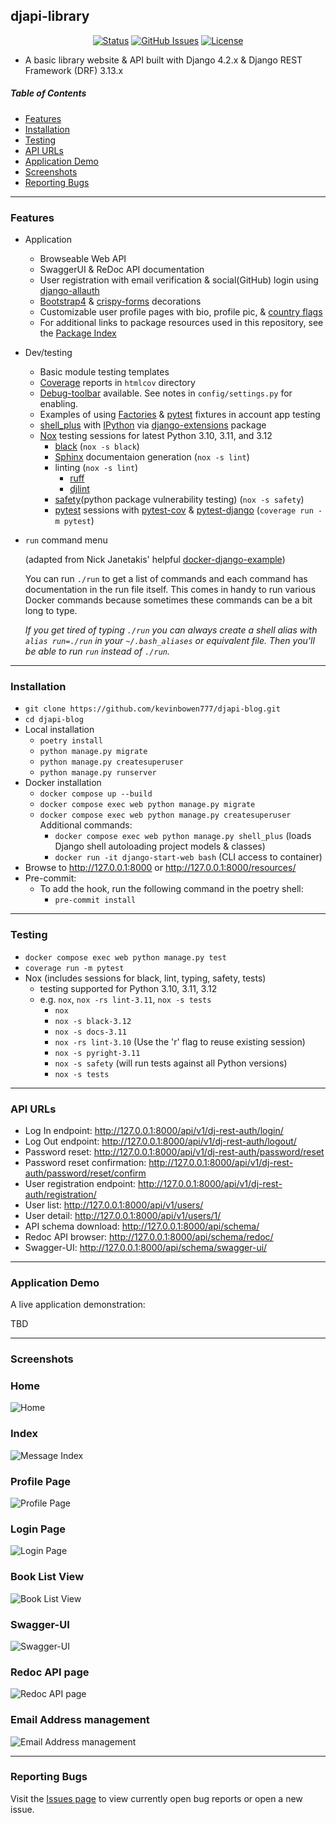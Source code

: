 ## djapi-library

<div align="center">

  [![Status](https://img.shields.io/badge/status-active-success.svg)]() 
  [![GitHub Issues](https://img.shields.io/github/issues/kevinbowen777/djapi-library.svg)](https://github.com/kevinbowen777/djapi-library/issues)
  [![License](https://img.shields.io/badge/license-MIT-blue.svg)](/LICENSE)

</div>

 - A basic library website & API built with Django 4.2.x & Django REST Framework (DRF) 3.13.x

##### Table of Contents
 - [Features](#features)
 - [Installation](#installation)
 - [Testing](#testing)
 - [API URLs](#api-urls)
 - [Application Demo](#application-demo)
 - [Screenshots](#screenshots)
 - [Reporting Bugs](#reporting-bugs)


---

### Features
 - Application
     - Browseable Web API
     - SwaggerUI & ReDoc API documentation
     - User registration with email verification & social(GitHub) login using [django-allauth](https://pypi.org/project/django-allauth/)
     - [Bootstrap4](https://pypi.org/project/django-bootstrap4/) & [crispy-forms](https://pypi.org/project/django-crispy-forms/) decorations
     - Customizable user profile pages with bio, profile pic, & [country flags](https://pypi.python.org/pypi/django-countries)
     - For additional links to package resources used in this repository, see the [Package Index](docs/package_index.md)
 - Dev/testing
     - Basic module testing templates
     - [Coverage](https://pypi.org/project/coverage/) reports in `htmlcov` directory
     - [Debug-toolbar](https://pypi.org/project/django-debug-toolbar/) available. See notes in `config/settings.py` for enabling.
     - Examples of using [Factories](https://pypi.org/project/factory-boy/) & [pytest](https://pypi.org/project/pytest/) fixtures in account app testing
     - [shell_plus](https://django-extensions.readthedocs.io/en/latest/shell_plus.html) with [IPython](https://pypi.org/project/ipython/) via [django-extensions](https://pypi.python.org/pypi/django-extensions/) package
     - [Nox](https://pypi.org/project/nox/) testing sessions for latest Python 3.10, 3.11, and 3.12
         - [black](https://pypi.org/project/black/) (`nox -s black`)
         - [Sphinx](https://pypi.org/project/Sphinx/) documentaion generation (`nox -s lint`)
         - linting (`nox -s lint`)
             - [ruff](https://pypi.org/project/ruff/)
             - [djlint](https://pypi.org/project/djlint/)
         - [safety](https://pypi.org/project/safety/)(python package vulnerability testing) (`nox -s safety`)
         - [pytest](https://docs.pytest.org/en/latest/) sessions with
           [pytest-cov](https://pypi.org/project/pytest-cov/) &
           [pytest-django](https://pypi.org/project/pytest-django/) (`coverage run -m pytest`)
  - `run` command menu

    (adapted from Nick Janetakis' helpful [docker-django-example](https://github.com/nickjj/docker-django-example))

    You can run `./run` to get a list of commands and each command has documentation in the run file itself. This comes in handy to run various Docker commands because sometimes these commands can be a bit long to type.

    *If you get tired of typing `./run` you can always create a shell alias with `alias run=./run` in your `~/.bash_aliases` or equivalent file. Then you'll be able to run `run` instead of `./run`.*

---

### Installation
 - `git clone https://github.com/kevinbowen777/djapi-blog.git`
 - `cd djapi-blog`
 - Local installation
     - `poetry install`
     - `python manage.py migrate`
     - `python manage.py createsuperuser`
     - `python manage.py runserver`
 - Docker installation
     - `docker compose up --build`
     - `docker compose exec web python manage.py migrate`
     - `docker compose exec web python manage.py createsuperuser`
     Additional commands:
       - `docker compose exec web python manage.py shell_plus`
         (loads Django shell autoloading project models & classes)
       - `docker run -it django-start-web bash`
         (CLI access to container)
 - Browse to http://127.0.0.1:8000 or http://127.0.0.1:8000/resources/
 - Pre-commit:
     - To add the hook, run the following command in the poetry shell:
         - `pre-commit install`

---

### Testing
 - `docker compose exec web python manage.py test`
 - `coverage run -m pytest`
 - Nox (includes sessions for black, lint, typing, safety, tests)
     - testing supported for Python 3.10, 3.11, 3.12
     - e.g. `nox`, `nox -rs lint-3.11`, `nox -s tests`
       - `nox`
       - `nox -s black-3.12`
       - `nox -s docs-3.11`
       - `nox -rs lint-3.10` (Use the 'r' flag to reuse existing session)
       - `nox -s pyright-3.11`
       - `nox -s safety` (will run tests against all Python versions)
       - `nox -s tests`

---

### API URLs
 - Log In endpoint:
    http://127.0.0.1:8000/api/v1/dj-rest-auth/login/
 - Log Out endpoint:
    http://127.0.0.1:8000/api/v1/dj-rest-auth/logout/
 - Password reset:
    http://127.0.0.1:8000/api/v1/dj-rest-auth/password/reset
 - Password reset confirmation:
    http://127.0.0.1:8000/api/v1/dj-rest-auth/password/reset/confirm
 - User registration endpoint:
    http://127.0.0.1:8000/api/v1/dj-rest-auth/registration/
 - User list:
    http://127.0.0.1:8000/api/v1/users/
 - User detail:
    http://127.0.0.1:8000/api/v1/users/1/
 - API schema download:
    http://127.0.0.1:8000/api/schema/
 - Redoc API browser:
    http://127.0.0.1:8000/api/schema/redoc/
 - Swagger-UI:
    http://127.0.0.1:8000/api/schema/swagger-ui/

---

### Application Demo
A live application demonstration:

TBD

---

### Screenshots

### Home
![Home](images/djapi-library_home.png)

### Index
![Message Index](images/djapi-library_index.png)

### Profile Page
![Profile Page](images/djapi-library_profile-page.png)

### Login Page
![Login Page](images/djapi-library_sign-in.png)

### Book List View
![Book List View](images/djapi-library_book-list-view.png)

### Swagger-UI
![Swagger-UI](images/djapi-library_swagger-ui.png)

### Redoc API page
![Redoc API page](images/djapi-library_redoc-tree.png)

### Email Address management
![Email Address management](images/djapi-library_email-addresses.png)

---

### Reporting Bugs

   Visit the [Issues page](https://github.com/kevinbowen777/djapi-library/issues)
      to view currently open bug reports or open a new issue.

